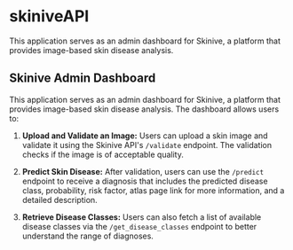 # skiniveAPI
This application serves as an admin dashboard for Skinive, a platform that provides image-based skin disease analysis.

Skinive Admin Dashboard
------------------------

This application serves as an admin dashboard for Skinive, a platform that provides
image-based skin disease analysis. The dashboard allows users to:

1. **Upload and Validate an Image:** Users can upload a skin image and validate it using the 
   Skinive API's `/validate` endpoint. The validation checks if the image is of acceptable quality.
   
2. **Predict Skin Disease:** After validation, users can use the `/predict` endpoint to 
   receive a diagnosis that includes the predicted disease class, probability, risk factor, 
   atlas page link for more information, and a detailed description.
   
3. **Retrieve Disease Classes:** Users can also fetch a list of available disease classes 
   via the `/get_disease_classes` endpoint to better understand the range of diagnoses.

